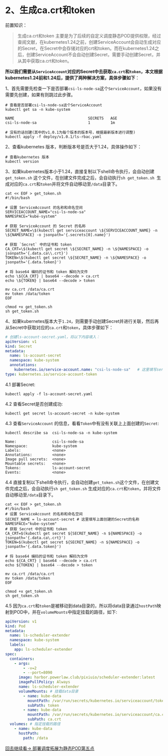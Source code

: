 # 2、生成ca.crt和token

前置知识：
> 生成ca.crt和token 主要是为了后续的自定义调度静态POD提供权限，经过查阅文献，在kubernetes1.24之前，创建ServiceAccount会自动生成对应的Secret，在Secret中会存储对应的crt和token。而在kubernetes1.24之后，创建ServiceAccount不会自动创建Secret，需要手动创建Secret，并从其中获取ca.crt和token。

**所以我们需要从`ServiceAccount`对应的Secret中去获取`ca.crt`和`token`，本文根据kubernetes1.24前和1.24后，提供了两种解决方案，具体步骤如下**：

1、首先需要先检查一下是否部署`csi-ls-node-sa`这个`ServiceAccount`，如果没有需要先创建，如果有则跳过此步骤。

```shell
# 查看是否部署csi-ls-node-sa这个ServiceAccount
kubectl get sa -n kube-system

NAME                                 SECRETS   AGE 
csi-ls-node-sa                       1         1m

# 没有的话创建(其中的v1.0.1为每个版本的版本号，根据最新版本进行调整)
kubectl apply -f deploy/v1.0.1/ls-rbac.yaml 
```

2、查看kubernetes 版本，判断版本号是否大于1.24，具体操作如下：

```shell
# 查看kubernetes 版本
kubectl version
```

3、如果kubernetes版本小于1.24，直接复制以下shell命令执行，会自动创建`get_token.sh`
这个文件，在创建文件完成之后，会自动执行`sh get_token.sh `生成对应的`ca.crt`和`token`并将文件自动移动至`/data`目录下。

```shell
cat << EOF > get_token.sh
#!/bin/bash

# 设置 ServiceAccount 的名称和命名空间
SERVICEACCOUNT_NAME="csi-ls-node-sa"
NAMESPACE="kube-system"

# 获取 ServiceAccount 的 Secret 的名称
SECRET_NAME=\$(kubectl get serviceaccount \${SERVICEACCOUNT_NAME} -n \${NAMESPACE} -o jsonpath='{.secrets[0].name}')

# 获取 `Secret` 中的证书和 token
CA_CRT=\$(kubectl get secret \${SECRET_NAME} -n \${NAMESPACE} -o jsonpath='{.data.ca\\.crt}')
TOKEN=\$(kubectl get secret \${SECRET_NAME} -n \${NAMESPACE} -o jsonpath='{.data.token}')

# 将 base64 编码的证书和 token 解码为文件
echo \${CA_CRT} | base64 --decode > ca.crt
echo \${TOKEN} | base64 --decode > token

mv ca.crt /data/ca.crt
mv token /data/token
EOF

chmod +x get_token.sh
sh get_token.sh
```

4、如果kubernetes版本大于`1.24`，则需要手动创建Secret并进行关联，然后再从Secret中获取对应的`ca.crt`和`token`，具体步骤如下：

```yaml
# 创建ls-account-secret.yaml，将以下内容填入：
apiVersion: v1
kind: Secret
metadata:
  name: ls-account-secret
  namespace: kube-system
  annotations:
    kubernetes.io/service-account.name: "csi-ls-node-sa"   # 这里填写serviceAccountName
type: kubernetes.io/service-account-token
```

4.1 部署Secret:

```shell
kubectl apply -f ls-account-secret.yaml
```

4.2 查看Secret是否创建成功:

```shell
kubectl get secret ls-account-secret -n kube-system
```

4.3 查看`ServiceAccount` 的信息，看看`Token`中有没有关联上上面创建的`Secret`:

```shell
kubectl describe sa  csi-ls-node-sa -n kube-system

Name:                csi-ls-node-sa
Namespace:           kube-system
Labels:              <none>
Annotations:         <none>
Image pull secrets:  <none>
Mountable secrets:   <none>
Tokens:              ls-account-secret
Events:              <none>
```

4.4 直接复制以下shell命令执行，会自动创建`get_token.sh`这个文件，在创建文件完成之后，会自动执行`sh get_token.sh`
生成对应的`ca.crt`和`token`，并将文件自动移动至`/data`目录下。

```shell
cat << EOF > get_token.sh
#!/bin/bash
# 设置 ServiceAccount 的名称和命名空间
SECRET_NAME = ls-account-secret # 这里填写上面创建的Secret的名称
NAMESPACE="kube-system"
# 获取 Secret 中的证书和 token
CA_CRT=$(kubectl get secret ${SECRET_NAME} -n ${NAMESPACE} -o jsonpath='{.data.ca\.crt}')
TOKEN=$(kubectl get secret ${SECRET_NAME} -n ${NAMESPACE} -o jsonpath='{.data.token}')

# 将 base64 编码的证书和 token 解码为文件
echo ${CA_CRT} | base64 --decode > ca.crt
echo ${TOKEN} | base64 --decode > token

mv ca.crt /data/ca.crt
mv token /data/token
EOF

chmod +x get_token.sh
sh get_token.sh
```

4.5 因为`ca.crt`和`token`是被移动到data目录的，所以将data目录通过`hostPath`映射到POD中，并在`volumeMounts`中指定挂载的路径，如下:

```yaml
apiVersion: v1
kind: Pod
metadata:
  name: ls-scheduler-extender
  namespace: kube-system
  labels:
    app: ls-scheduler-extender
spec:
  containers:
    - args:
        - -v=2
        - --port=8090
      image: harbor.powerlaw.club/pixiuio/scheduler-extender:latest
      imagePullPolicy: Always
      name: ls-scheduler-extender
      volumeMounts: # 挂载data目录
        - name: kube-data
          mountPath: /var/run/secrets/kubernetes.io/serviceaccount/token
          subPath: token
        - name: kube-data
          mountPath: /var/run/secrets/kubernetes.io/serviceaccount/ca.crt
          subPath: ca.crt
  volumes: # 指定挂载的路径
    - name: kube-data
      hostPath:
        path: /data

```
[回去继续看-> 部署调度拓展为静态POD第五点](部署ls-scheduler-extender静态POD步骤.md)